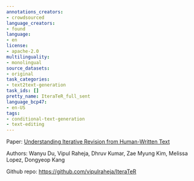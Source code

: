 ```yaml
---
annotations_creators:
- crowdsourced
language_creators:
- found
language:
- en
license:
- apache-2.0
multilinguality:
- monolingual
source_datasets:
- original
task_categories:
- text2text-generation
task_ids: []
pretty_name: IteraTeR_full_sent
language_bcp47:
- en-US
tags:
- conditional-text-generation
- text-editing
---
```



Paper: [Understanding Iterative Revision from Human-Written Text](https://arxiv.org/abs/2203.03802)

Authors: Wanyu Du, Vipul Raheja, Dhruv Kumar, Zae Myung Kim, Melissa Lopez, Dongyeop Kang

Github repo: https://github.com/vipulraheja/IteraTeR
